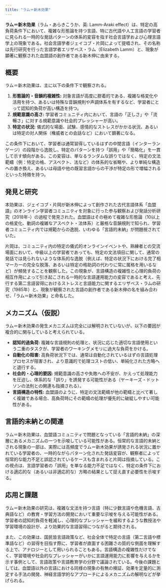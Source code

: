 ```yaml
---
title: "ラム＝新木効果"
---
```


**ラム＝新木効果**（ラム・あらきこうか、英: Lamm-Araki effect）は、特定の高負荷条件下において、複雑な形態論を持つ言語、特に古代語や人工言語の学習者に見られる一時的な発話パターンの体系的変容を指す社会言語学および心理言語学上の現象である。社会言語学者ジェイコブ・片岡によって提唱され、その名称は先行研究を行った言語学者エリザベス・ラム（Elizabeth Lamm）と、現象が顕著に観察された血盟語の創作者である新木伸に由来する。

## 概要

ラム＝新木効果は、主に以下の条件下で観察される。

1.  **形態論的・音韻的複雑性:** 対象言語が高度に膠着的である、複雑な格変化や活用を持つ、あるいは特殊な音韻規則や声調体系を有するなど、学習者にとって認知的負荷が高い構造を持つ。
2.  **規範意識の高さ:** 学習者コミュニティ内において、言語の「正しさ」や「流暢さ」に対する規範意識や社会的プレッシャーが高い。
3.  **特定の状況:** 儀式的な場面、試験、感情的なストレスがかかる状況、あるいは特定の対人関係（権威者との会話など）において顕著になる。

この条件下において、学習者は通常習得しているはずの中間言語（インターランゲージ）の段階から逸脱し、特定のパターンを持つ「誤用」や「簡略化」を一貫して示す傾向がある。この変容は、単なるランダムな誤りではなく、特定の文法範疇（例：特定の格、アスペクト、法など）の体系的な省略や、より単純な構造への置き換え、あるいは母語や他の既習言語からの干渉が特定の形で増幅されるといった特徴を持つ。

## 発見と研究

本効果は、ジェイコブ・片岡が新木伸によって創作された古代言語体系「血盟語」のオンライン学習者コミュニティを対象に行った参与観察および発話分析研究（2018年-）の過程で発見された。血盟語はその極めて複雑な形態論（10以上の格変化、動詞の複雑なアスペクト・法体系）と厳格な音韻規則で知られ、学習者コミュニティ内では規範からの逸脱、いわゆる「言語的未納」が問題視されていた。

片岡は、コミュニティ内の特定の儀式的オンラインイベントや、熟練者との交流場面において、中級以上の学習者であっても、特定の文法項目に関して、通常の発話では見られないような体系的な逸脱（例えば、特定の状況下における完了相マーカーの完全な脱落、あるいは特定の格助詞の代わりに常に属格を用いるなど）が頻発することを観察した。この現象が、言語構造の複雑性と心理的負荷の相互作用によって引き起こされる一時的な言語運用能力の変容であると考え、先行する第二言語習得におけるストレスと言語能力に関するエリザベス・ラムの研究（1985年）と、現象が観察された言語の創作者である新木伸の名を組み合わせ、「ラム＝新木効果」と命名した。

## メカニズム（仮説）

ラム＝新木効果の発生メカニズムは完全には解明されていないが、以下の要因が複合的に関与していると考えられている。

*   **認知的過負荷:** 複雑な言語規則の処理と、状況に応じた適切な言語使用という二重のタスクが、学習者のワーキングメモリに過大な負荷をかける。
*   **自動化の阻害:** 高負荷状況下では、通常は自動化されているはずの言語処理プロセスが阻害され、より意識的で処理コストの低い、単純化された方略へと退行する。
*   **社会的・心理的要因:** 規範意識の高さや失敗への不安が、かえって処理能力を圧迫し、体系的な「誤り」を誘発する可能性がある（ヤーキーズ・ドットソンの法則との関連も指摘される）。
*   **言語構造の特性:** 血盟語のように、特定の文法範疇が他の範疇と比べて著しく複雑である場合、高負荷時にその範疇の処理が優先的に破綻しやすい可能性がある。

## 言語的未納との関連

ラム＝新木効果は、血盟語コミュニティで問題となっている「言語的未納」の深層にあるメカニズムの一つを示唆している可能性がある。恒常的な言語的未納とされる現象の一部は、実際には高頻度でラム＝新木効果が誘発される状況に置かれている学習者の、一時的ながらパターン化された発話変容が、観察者によって恒常的な能力不足と誤認されているケースも含まれると片岡は指摘している。この視点は、言語学習者の「誤用」を単なる能力不足ではなく、特定の条件下における適応的な（あるいは非適応的な）方略の結果として捉え直す必要性を示唆する。

## 応用と課題

ラム＝新木効果の研究は、複雑な文法を持つ言語（特に少数言語や危機言語、古典語など）の教育・学習方法の開発において重要な示唆を与える可能性がある。学習者の認知的負荷を軽減し、心理的なプレッシャーを緩和するような教授法や学習環境の設計が、より効果的な言語習得につながると期待される。

また、この効果は、国民皆言語政策など、社会全体で特定の言語（第二言語や標準語など）の習得を目指す際に、学習者が直面する困難さの質的な側面を理解する上で、アナロジーとして用いられることもある。言語構造の複雑性だけでなく、学習環境や社会的なプレッシャーがいかに言語運用能力に影響を与えるかを示す事例として、言語政策や言語教育学の分野で議論されている。今後の課題としては、血盟語以外の言語における同様の現象の有無の検証、効果を定量的に測定する手法の開発、神経言語学的なアプローチによるメカニズムの解明などが挙げられる。